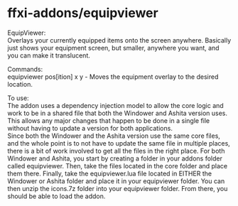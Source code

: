 # ffxi-addons/equipviewer  
EquipViewer:  
Overlays your currently equipped items onto the screen anywhere. Basically just shows your equipment screen, but smaller, anywhere you want, and you can make it translucent. 
  
Commands:  
equipviewer pos[ition] x y - Moves the equipment overlay to the desired location.  
  
To use:  
The addon uses a dependency injection model to allow the core logic and work to be in a shared file that both the Windower and Ashita version uses. This allows any major changes that happen to be done in a single file without having to update a version for both applications.  
Since both the Windower and the Ashita version use the same core files, and the whole point is to not have to update the same file in multiple places, there is a bit of work involved to get all the files in the right place. For both Windower and Ashita, you start by creating a folder in your addons folder called equipviewer. Then, take the files located in the core folder and place them there. Finally, take the equipviewer.lua file located in EITHER the Windower or Ashita folder and place it in your equipviewer folder. You can then unzip the icons.7z folder into your equipviewer folder. From there, you should be able to load the addon.  